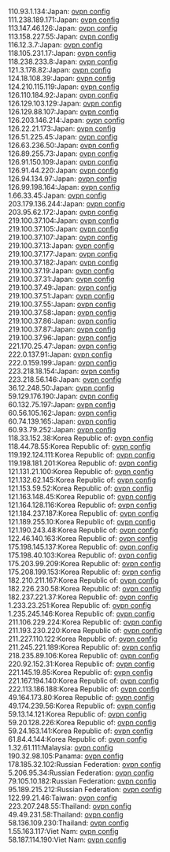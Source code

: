 110.93.1.134:Japan: [ovpn config](vpn/110_93_1_134.ovpn)  
111.238.189.171:Japan: [ovpn config](vpn/111_238_189_171.ovpn)  
113.147.46.126:Japan: [ovpn config](vpn/113_147_46_126.ovpn)  
113.158.227.55:Japan: [ovpn config](vpn/113_158_227_55.ovpn)  
116.12.3.7:Japan: [ovpn config](vpn/116_12_3_7.ovpn)  
118.105.231.17:Japan: [ovpn config](vpn/118_105_231_17.ovpn)  
118.238.233.8:Japan: [ovpn config](vpn/118_238_233_8.ovpn)  
121.3.178.82:Japan: [ovpn config](vpn/121_3_178_82.ovpn)  
124.18.108.39:Japan: [ovpn config](vpn/124_18_108_39.ovpn)  
124.210.115.119:Japan: [ovpn config](vpn/124_210_115_119.ovpn)  
126.110.184.92:Japan: [ovpn config](vpn/126_110_184_92.ovpn)  
126.129.103.129:Japan: [ovpn config](vpn/126_129_103_129.ovpn)  
126.129.88.107:Japan: [ovpn config](vpn/126_129_88_107.ovpn)  
126.203.146.214:Japan: [ovpn config](vpn/126_203_146_214.ovpn)  
126.22.21.173:Japan: [ovpn config](vpn/126_22_21_173.ovpn)  
126.51.225.45:Japan: [ovpn config](vpn/126_51_225_45.ovpn)  
126.63.236.50:Japan: [ovpn config](vpn/126_63_236_50.ovpn)  
126.89.255.73:Japan: [ovpn config](vpn/126_89_255_73.ovpn)  
126.91.150.109:Japan: [ovpn config](vpn/126_91_150_109.ovpn)  
126.91.44.220:Japan: [ovpn config](vpn/126_91_44_220.ovpn)  
126.94.134.97:Japan: [ovpn config](vpn/126_94_134_97.ovpn)  
126.99.198.164:Japan: [ovpn config](vpn/126_99_198_164.ovpn)  
1.66.33.45:Japan: [ovpn config](vpn/1_66_33_45.ovpn)  
203.179.136.244:Japan: [ovpn config](vpn/203_179_136_244.ovpn)  
203.95.62.172:Japan: [ovpn config](vpn/203_95_62_172.ovpn)  
219.100.37.104:Japan: [ovpn config](vpn/219_100_37_104.ovpn)  
219.100.37.105:Japan: [ovpn config](vpn/219_100_37_105.ovpn)  
219.100.37.107:Japan: [ovpn config](vpn/219_100_37_107.ovpn)  
219.100.37.13:Japan: [ovpn config](vpn/219_100_37_13.ovpn)  
219.100.37.177:Japan: [ovpn config](vpn/219_100_37_177.ovpn)  
219.100.37.182:Japan: [ovpn config](vpn/219_100_37_182.ovpn)  
219.100.37.19:Japan: [ovpn config](vpn/219_100_37_19.ovpn)  
219.100.37.31:Japan: [ovpn config](vpn/219_100_37_31.ovpn)  
219.100.37.49:Japan: [ovpn config](vpn/219_100_37_49.ovpn)  
219.100.37.51:Japan: [ovpn config](vpn/219_100_37_51.ovpn)  
219.100.37.55:Japan: [ovpn config](vpn/219_100_37_55.ovpn)  
219.100.37.58:Japan: [ovpn config](vpn/219_100_37_58.ovpn)  
219.100.37.86:Japan: [ovpn config](vpn/219_100_37_86.ovpn)  
219.100.37.87:Japan: [ovpn config](vpn/219_100_37_87.ovpn)  
219.100.37.96:Japan: [ovpn config](vpn/219_100_37_96.ovpn)  
221.170.25.47:Japan: [ovpn config](vpn/221_170_25_47.ovpn)  
222.0.137.91:Japan: [ovpn config](vpn/222_0_137_91.ovpn)  
222.0.159.199:Japan: [ovpn config](vpn/222_0_159_199.ovpn)  
223.218.18.154:Japan: [ovpn config](vpn/223_218_18_154.ovpn)  
223.218.56.146:Japan: [ovpn config](vpn/223_218_56_146.ovpn)  
36.12.248.50:Japan: [ovpn config](vpn/36_12_248_50.ovpn)  
59.129.176.190:Japan: [ovpn config](vpn/59_129_176_190.ovpn)  
60.132.75.197:Japan: [ovpn config](vpn/60_132_75_197.ovpn)  
60.56.105.162:Japan: [ovpn config](vpn/60_56_105_162.ovpn)  
60.74.139.165:Japan: [ovpn config](vpn/60_74_139_165.ovpn)  
60.93.79.252:Japan: [ovpn config](vpn/60_93_79_252.ovpn)  
118.33.152.38:Korea Republic of: [ovpn config](vpn/118_33_152_38.ovpn)  
118.44.78.55:Korea Republic of: [ovpn config](vpn/118_44_78_55.ovpn)  
119.192.124.111:Korea Republic of: [ovpn config](vpn/119_192_124_111.ovpn)  
119.198.181.201:Korea Republic of: [ovpn config](vpn/119_198_181_201.ovpn)  
121.131.21.100:Korea Republic of: [ovpn config](vpn/121_131_21_100.ovpn)  
121.132.62.145:Korea Republic of: [ovpn config](vpn/121_132_62_145.ovpn)  
121.153.59.52:Korea Republic of: [ovpn config](vpn/121_153_59_52.ovpn)  
121.163.148.45:Korea Republic of: [ovpn config](vpn/121_163_148_45.ovpn)  
121.164.128.116:Korea Republic of: [ovpn config](vpn/121_164_128_116.ovpn)  
121.184.237.187:Korea Republic of: [ovpn config](vpn/121_184_237_187.ovpn)  
121.189.255.10:Korea Republic of: [ovpn config](vpn/121_189_255_10.ovpn)  
121.190.243.48:Korea Republic of: [ovpn config](vpn/121_190_243_48.ovpn)  
122.46.140.163:Korea Republic of: [ovpn config](vpn/122_46_140_163.ovpn)  
175.198.145.137:Korea Republic of: [ovpn config](vpn/175_198_145_137.ovpn)  
175.198.40.103:Korea Republic of: [ovpn config](vpn/175_198_40_103.ovpn)  
175.203.99.209:Korea Republic of: [ovpn config](vpn/175_203_99_209.ovpn)  
175.208.199.153:Korea Republic of: [ovpn config](vpn/175_208_199_153.ovpn)  
182.210.211.167:Korea Republic of: [ovpn config](vpn/182_210_211_167.ovpn)  
182.226.230.58:Korea Republic of: [ovpn config](vpn/182_226_230_58.ovpn)  
182.237.221.37:Korea Republic of: [ovpn config](vpn/182_237_221_37.ovpn)  
1.233.23.251:Korea Republic of: [ovpn config](vpn/1_233_23_251.ovpn)  
1.235.245.146:Korea Republic of: [ovpn config](vpn/1_235_245_146.ovpn)  
211.106.229.224:Korea Republic of: [ovpn config](vpn/211_106_229_224.ovpn)  
211.193.230.220:Korea Republic of: [ovpn config](vpn/211_193_230_220.ovpn)  
211.227.110.122:Korea Republic of: [ovpn config](vpn/211_227_110_122.ovpn)  
211.245.221.189:Korea Republic of: [ovpn config](vpn/211_245_221_189.ovpn)  
218.235.89.106:Korea Republic of: [ovpn config](vpn/218_235_89_106.ovpn)  
220.92.152.31:Korea Republic of: [ovpn config](vpn/220_92_152_31.ovpn)  
221.145.19.85:Korea Republic of: [ovpn config](vpn/221_145_19_85.ovpn)  
221.167.194.140:Korea Republic of: [ovpn config](vpn/221_167_194_140.ovpn)  
222.113.186.188:Korea Republic of: [ovpn config](vpn/222_113_186_188.ovpn)  
49.164.173.80:Korea Republic of: [ovpn config](vpn/49_164_173_80.ovpn)  
49.174.239.56:Korea Republic of: [ovpn config](vpn/49_174_239_56.ovpn)  
59.13.14.121:Korea Republic of: [ovpn config](vpn/59_13_14_121.ovpn)  
59.20.128.226:Korea Republic of: [ovpn config](vpn/59_20_128_226.ovpn)  
59.24.163.141:Korea Republic of: [ovpn config](vpn/59_24_163_141.ovpn)  
61.84.4.144:Korea Republic of: [ovpn config](vpn/61_84_4_144.ovpn)  
1.32.61.111:Malaysia: [ovpn config](vpn/1_32_61_111.ovpn)  
190.32.98.105:Panama: [ovpn config](vpn/190_32_98_105.ovpn)  
178.185.32.102:Russian Federation: [ovpn config](vpn/178_185_32_102.ovpn)  
5.206.95.34:Russian Federation: [ovpn config](vpn/5_206_95_34.ovpn)  
79.105.10.182:Russian Federation: [ovpn config](vpn/79_105_10_182.ovpn)  
95.189.215.212:Russian Federation: [ovpn config](vpn/95_189_215_212.ovpn)  
122.99.21.46:Taiwan: [ovpn config](vpn/122_99_21_46.ovpn)  
223.207.248.55:Thailand: [ovpn config](vpn/223_207_248_55.ovpn)  
49.49.231.58:Thailand: [ovpn config](vpn/49_49_231_58.ovpn)  
58.136.109.230:Thailand: [ovpn config](vpn/58_136_109_230.ovpn)  
1.55.163.117:Viet Nam: [ovpn config](vpn/1_55_163_117.ovpn)  
58.187.114.190:Viet Nam: [ovpn config](vpn/58_187_114_190.ovpn)  
